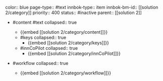 color:: blue
page-type:: #text
innbok-type:: item
innbok-bm-id:: [[solution 2/category]]
priority:: 400
status:: #inactive
parent:: [[solution 2]]

- #content #text
  collapsed:: true
	- {{embed [[solution 2/category/content]]}}
  - #keys
    collapsed:: true
	  - {{embed [[solution 2/category/keys]]}}
  - #innCoPilot
    collapsed:: true
	  - {{embed [[solution 2/category/innCoPilot]]}}

- #workflow
  collapsed:: true
	- {{embed [[solution 2/category/workflow]]}}

